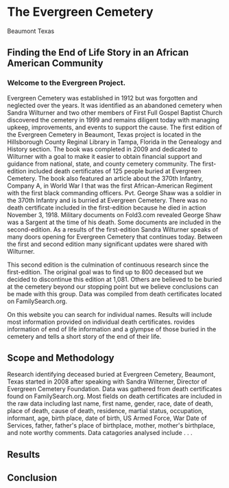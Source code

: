 # The Evergreen Cemetery 
Beaumont Texas
## Finding the End of Life Story in an African American Community
### Welcome to the Evergreen Project. 
Evergreen Cemetery was established in 1912 but was forgotten and neglected over the years. It was identified as an abandoned cemetery when Sandra Wilturner and two other members of First Full Gospel Baptist Church discovered the cemetery in 1999 and remains diligent today with managing upkeep, improvements, and events to support the cause.
The first edition of the Evergreen Cemetery in Beaumont, Texas project is located in the Hillsborough County Reginal Library in Tampa, Florida in the Genealogy and History section. The book was completed in 2009 and dedicated to Wilturner with a goal to make it easier to obtain financial support and guidance from national, state, and county cemetery community. The first-edition included death certificates of 125 people buried at Evergreen Cemetery. The book also featured an article about the 370th Infantry, Company A, in World War I that was the first African-American Regiment with the first black commanding officers. Pvt. George Shaw was a soldier in the 370th Infantry and is burried at Evergreen Cemetery. There was no death certificate included in the first-edition because he died in action November 3, 1918. Military documents on Fold3.com revealed George Shaw was a Sargent at the time of his death. Some documents are included in the second-edition.  As a results of the first-edition Sandra Wilturner speaks of many doors opening for Evergreen Cemetery that continues today. Between the first and second edition many significant updates were shared with Wilturner.

This second edition is the culmination of continuous research since the first-edition. The original goal was to find up to 800 deceased but we decided to discontinue this edition at 1,081. Others are believed to be buried at the cemetery beyond our stopping point but we believe conclusions can be made with this group. Data was compiled from death certificates located on FamilySearch.org. 

On this website you can search for individual names. Results will include most information provided on individual death certificates. rovides information of end of life information and a glympse of those buried in the cemetery and tells a short story of the end of their life.

## Scope and Methodology
Research identifying deceased buried at Evergreen Cemetery, Beaumont, Texas started in 2008 after speaking with Sandra Wilterner, Director of Evergreen Cemetery Foundation. Data was gathered from death certificates found on FamilySearch.org. 
Most fields on death certificates are included in the raw data including last name, first name, gender, race, date of death, place of death, cause of death, residence, martial status, occupation, informant, age, birth place, date of birth, US Armed Force, War Date of Services, father, father's place of birthplace, mother, mother's birthplace, and note worthy comments.
Data catagories analysed include . . .

## Results

## Conclusion
